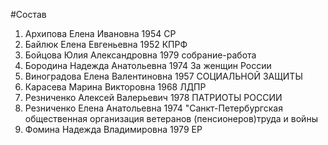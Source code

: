#Состав
1. Архипова Елена Ивановна 1954 СР
2. Байлюк Елена Евгеньевна 1952 КПРФ
3. Бойцова Юлия Александровна 1979 собрание-работа
4. Бородина Надежда Анатольевна 1974 За женщин России
5. Виноградова Елена Валентиновна 1957 СОЦИАЛЬНОЙ ЗАЩИТЫ
6. Карасева Марина Викторовна 1968 ЛДПР
7. Резниченко Алексей Валерьевич 1978 ПАТРИОТЫ РОССИИ
8. Резниченко Елена Анатольевна 1974 \"Санкт-Петербургская общественная организация ветеранов (пенсионеров)труда и войны
9. Фомина Надежда Владимировна 1979 ЕР
